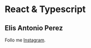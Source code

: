 # React & Typescript

## Elis Antonio Perez

Follo me [Instagram](https://www.instagram.com/elisperezmusic).
